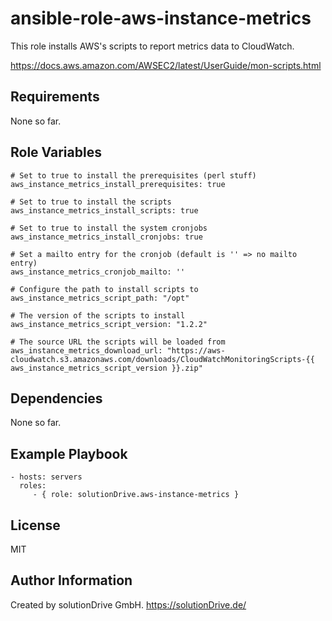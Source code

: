 ansible-role-aws-instance-metrics
=================================

This role installs AWS's scripts to report metrics data to CloudWatch.

https://docs.aws.amazon.com/AWSEC2/latest/UserGuide/mon-scripts.html


Requirements
------------

None so far.


Role Variables
--------------

    # Set to true to install the prerequisites (perl stuff)
    aws_instance_metrics_install_prerequisites: true
    
    # Set to true to install the scripts
    aws_instance_metrics_install_scripts: true
    
    # Set to true to install the system cronjobs
    aws_instance_metrics_install_cronjobs: true
    
    # Set a mailto entry for the cronjob (default is '' => no mailto entry)
    aws_instance_metrics_cronjob_mailto: ''
    
    # Configure the path to install scripts to
    aws_instance_metrics_script_path: "/opt"
    
    # The version of the scripts to install
    aws_instance_metrics_script_version: "1.2.2"
    
    # The source URL the scripts will be loaded from
    aws_instance_metrics_download_url: "https://aws-cloudwatch.s3.amazonaws.com/downloads/CloudWatchMonitoringScripts-{{ aws_instance_metrics_script_version }}.zip"


Dependencies
------------

None so far.


Example Playbook
----------------

    - hosts: servers
      roles:
         - { role: solutionDrive.aws-instance-metrics }


License
-------

MIT


Author Information
------------------

Created by solutionDrive GmbH.
https://solutionDrive.de/
